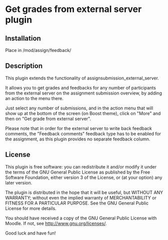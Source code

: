 # Get grades from external server plugin

## Installation

Place in /mod/assign/feedback/

## Description

This plugin extends the functionality of assignsubmission_external_server.

It allows you to get grades and feedbacks for any number of participants from the external server on the assignment submission overview, by adding an action to the menu there.

Just select any number of submissions, and in the action menu that will show up at the bottom of the screen (on Boost theme), click on "More" and then on "Get grade from external server".

Please note that in order for the external server to write back feedback comments, the "Feedback comments" feedback type has to be enabled for the assignment, as this plugin provides no separate feedback column.

## License

This plugin is free software: you can redistribute it and/or modify it under the terms of the GNU
General Public License as published by the Free Software Foundation, either version 3 of the
License, or (at your option) any later version.

The plugin is distributed in the hope that it will be useful, but WITHOUT ANY WARRANTY; without
even the implied warranty of MERCHANTABILITY or FITNESS FOR A PARTICULAR PURPOSE. See the GNU
General Public License for more details.

You should have received a copy of the GNU General Public License with Moodle. If not, see
<http://www.gnu.org/licenses/>.


Good luck and have fun!